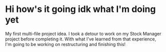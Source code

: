 # Hi how's it going idk what I'm doing yet

My first multi-file project idea. I took a detour to work on my Stock Manager project before completing it. With what I've learned from that experience, I'm going to be working on restructuring and finishing this!